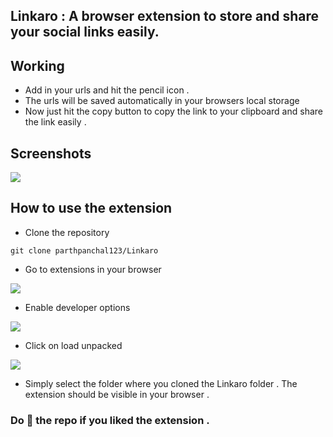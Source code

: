 ## Linkaro : A browser extension to store and share your social links easily.

## Working

- Add in your urls and hit the pencil icon .
- The urls will be saved automatically in your browsers local storage
- Now just hit the copy button to copy the link to your clipboard and share the link easily .

## Screenshots

![](https://user-images.githubusercontent.com/40907756/138640081-a220575a-c3ab-4504-97ef-164f033c3b2a.PNG)

## How to use the extension

- Clone the repository


`git clone parthpanchal123/Linkaro`

- Go to extensions in your browser

![](https://i.imgur.com/wmnIilX.png)

- Enable developer options

![](https://i.imgur.com/WUvqgVl.png)

- Click on load unpacked

![](https://i.imgur.com/xYkV5W1.png)

- Simply select the folder where you cloned the Linkaro folder . The extension should be visible in your browser .

### Do 🌟 the repo if you liked the extension .
